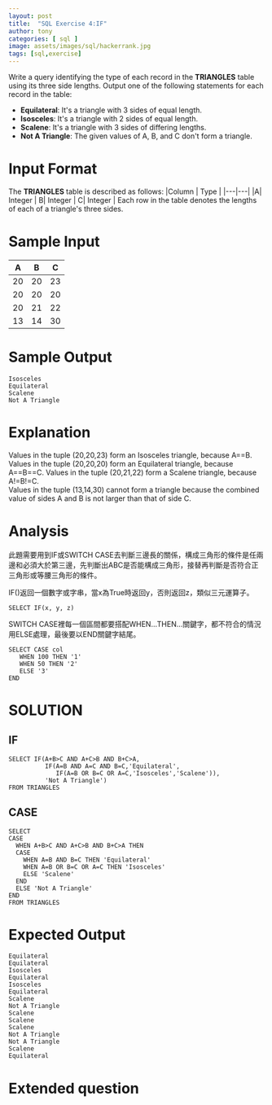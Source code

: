 ```yaml
---
layout: post
title:  "SQL Exercise 4:IF"
author: tony
categories: [ sql ]
image: assets/images/sql/hackerrank.jpg
tags: [sql,exercise]
---
```

Write a query identifying the type of each record in the **TRIANGLES** table using its three side lengths. Output one of the following statements for each record in the table:

- **Equilateral**: It's a triangle with 3 sides of equal length.
- **Isosceles**: It's a triangle with 2 sides of equal length.
- **Scalene**: It's a triangle with 3 sides of differing lengths.
- **Not A Triangle**: The given values of A, B, and C don't form a triangle.
# Input Format
The **TRIANGLES** table is described as follows:
|Column     | Type  |
|---|---|
|A|	Integer	|
B|	Integer	|
C|	Integer	|
Each row in the table denotes the lengths of each of a triangle's three sides.

# Sample Input
|A     | B  |C|
|---|---|---|
|20|	20	|23|
20|	20	|20
20|	21	|22
13|14|30

# Sample Output
```mysql
Isosceles
Equilateral
Scalene
Not A Triangle
```
# Explanation
Values in the tuple (20,20,23) form an Isosceles triangle, because A==B.  
Values in the tuple (20,20,20) form an Equilateral triangle, because A==B==C. Values in the tuple (20,21,22) form a Scalene triangle, because A!=B!=C.  
Values in the tuple (13,14,30) cannot form a triangle because the combined value of sides A and B is not larger than that of side C.  

# Analysis
此題需要用到IF或SWITCH CASE去判斷三邊長的關係，構成三角形的條件是任兩邊和必須大於第三邊，先判斷出ABC是否能構成三角形，接替再判斷是否符合正三角形或等腰三角形的條件。  

IF()返回一個數字或字串，當x為True時返回y，否則返回z，類似三元運算子。
```mysql
SELECT IF(x, y, z)
```
SWITCH CASE裡每一個區間都要搭配WHEN...THEN...關鍵字，都不符合的情況用ELSE處理，最後要以END關鍵字結尾。
```mysql
SELECT CASE col  
   WHEN 100 THEN '1'  
   WHEN 50 THEN '2'  
   ELSE '3'  
END  
```


# SOLUTION 
## IF 
```mysql
SELECT IF(A+B>C AND A+C>B AND B+C>A,
          IF(A=B AND A=C AND B=C,'Equilateral',
             IF(A=B OR B=C OR A=C,'Isosceles','Scalene')),
          'Not A Triangle')
FROM TRIANGLES
```
## CASE
```mysql
SELECT 
CASE 
  WHEN A+B>C AND A+C>B AND B+C>A THEN
  CASE
    WHEN A=B AND B=C THEN 'Equilateral'
    WHEN A=B OR B=C OR A=C THEN 'Isosceles'
    ELSE 'Scalene'
  END
  ELSE 'Not A Triangle'
END
FROM TRIANGLES
```
# Expected Output  
```
Equilateral 
Equilateral 
Isosceles 
Equilateral 
Isosceles 
Equilateral 
Scalene 
Not A Triangle 
Scalene 
Scalene 
Scalene 
Not A Triangle 
Not A Triangle 
Scalene 
Equilateral
```

# Extended question
